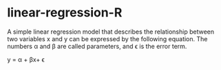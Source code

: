 # linear-regression-R
A simple linear regression model that describes the relationship between two variables x and y can be expressed by the following equation. The numbers α and β are called parameters, and ϵ is the error term.

y = α + βx+ ϵ


